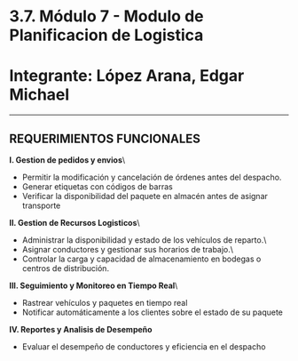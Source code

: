 # 3.7. Módulo 7 - Modulo de Planificacion de Logistica 
# Integrante: López Arana, Edgar Michael
----------------------------------------------------------------------------
**REQUERIMIENTOS FUNCIONALES**
----------------------------------------------------------------------------
**I. Gestion de pedidos y envios**\
 - Permitir la modificación y cancelación de órdenes antes del despacho.
 - Generar etiquetas con códigos de barras
 - Verificar la disponibilidad del paquete en almacén antes de asignar transporte

**II. Gestion de Recursos Logisticos**\
  - Administrar la disponibilidad y estado de los vehículos de reparto.\
  - Asignar conductores y gestionar sus horarios de trabajo.\
  - Controlar la carga y capacidad de almacenamiento en bodegas o centros de distribución.

**III. Seguimiento y Monitoreo en Tiempo Real**\
  - Rastrear vehículos y paquetes en tiempo real
  - Notificar automáticamente a los clientes sobre el estado de su paquete

**IV. Reportes y Analisis de Desempeño**
 - Evaluar el desempeño de conductores y eficiencia en el despacho





